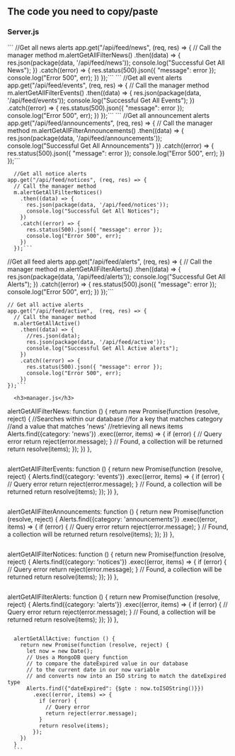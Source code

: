 <h2>The code you need to copy/paste</h2>
<h3>Server.js</h3>
```
//Get all news alerts
app.get("/api/feed/news", (req, res) => {
  // Call the manager method
  m.alertGetAllFilterNews()
    .then((data) => {
      res.json(package(data, '/api/feed/news'));
      console.log("Successful Get All News");
    })
    .catch((error) => {
      res.status(500).json({ "message": error });
      console.log("Error 500", err);
    })
});```
```
//Get all event alerts
app.get("/api/feed/events", (req, res) => {
  // Call the manager method
  m.alertGetAllFilterEvents()
    .then((data) => {
      res.json(package(data, '/api/feed/events'));
      console.log("Successful Get All Events");
    })
    .catch((error) => {
      res.status(500).json({ "message": error });
      console.log("Error 500", err);
    })
});```
```
//Get all announcement alerts
app.get("/api/feed/announcements", (req, res) => {
  // Call the manager method
  m.alertGetAllFilterAnnouncements()
    .then((data) => {
      res.json(package(data, '/api/feed/announcements'));
      console.log("Successful Get All Announcements")
    })
    .catch((error) => {
      res.status(500).json({ "message": error });
      console.log("Error 500", err);
    })
  });```

```
  //Get all notice alerts
app.get("/api/feed/notices", (req, res) => {
  // Call the manager method
  m.alertGetAllFilterNotices()
    .then((data) => {
      res.json(package(data, '/api/feed/notices'));
      console.log("Successful Get All Notices");
    })
    .catch((error) => {
      res.status(500).json({ "message": error });
      console.log("Error 500", err);
    })
  });```

   ``` 
//Get all feed alerts
app.get("/api/feed/alerts", (req, res) => {
  // Call the manager method
  m.alertGetAllFilterAlerts()
    .then((data) => {
      res.json(package(data, '/api/feed/alerts'));
      console.log("Successful Get All Alerts");
    })
    .catch((error) => {
      res.status(500).json({ "message": error });
      console.log("Error 500", err);
    })
});```
```
// Get all active alerts
app.get("/api/feed/active",  (req, res) => {
  // Call the manager method
  m.alertGetAllActive()
    .then((data) => {
      //res.json(data);
      res.json(package(data, '/api/feed/active'));
      console.log("Successful Get All Active alerts");
    })
    .catch((error) => {
      res.status(500).json({ "message": error });
      console.log("Error 500", err);
    })
});```
  
  <h3>manager.js</h3>
```
   alertGetAllFilterNews: function () {
      return new Promise(function (resolve, reject) {
        //Searches within our database 
        //for a key that matches category 
        //and a value that matches 'news'
        //retrieving all news items
          Alerts.find({category: 'news'})
          .exec((error, items) => {
              if (error) {
                // Query error
                return reject(error.message);
              }
              // Found, a collection will be returned
              return resolve(items);
            });
        })
  },
  ```
```
  alertGetAllFilterEvents: function () {
    return new Promise(function (resolve, reject) {
        Alerts.find({category: 'events'})
        .exec((error, items) => {
            if (error) {
              // Query error
              return reject(error.message);
            }
            // Found, a collection will be returned
            return resolve(items);
          });
      })
},
```
```
alertGetAllFilterAnnouncements: function () {
  return new Promise(function (resolve, reject) {
      Alerts.find({category: 'announcements'})
      .exec((error, items) => {
          if (error) {
            // Query error
            return reject(error.message);
          }
          // Found, a collection will be returned
          return resolve(items);
        });
    })
},
```
```
alertGetAllFilterNotices: function () {
  return new Promise(function (resolve, reject) {
      Alerts.find({category: 'notices'})
      .exec((error, items) => {
          if (error) {
            // Query error
            return reject(error.message);
          }
          // Found, a collection will be returned
          return resolve(items);
        });
    })
},
```
```
alertGetAllFilterAlerts: function () {
  return new Promise(function (resolve, reject) {
      Alerts.find({category: 'alerts'})
      .exec((error, items) => {
          if (error) {
            // Query error
            return reject(error.message);
          }
          // Found, a collection will be returned
          return resolve(items);
        });
    })
},
```
```
      alertGetAllActive: function () {
        return new Promise(function (resolve, reject) {
          let now = new Date();
          // Uses a MongoDB query function 
          // to compare the dateExpired value in our database
          // to the current date in our now variable
          // and converts now into an ISO string to match the dateExpired type
          Alerts.find({"dateExpired": {$gte : now.toISOString()}})
            .exec((error, items) => {
              if (error) {
                // Query error
                return reject(error.message);
              }
              return resolve(items);
            });
        })
      }
      ```

  




